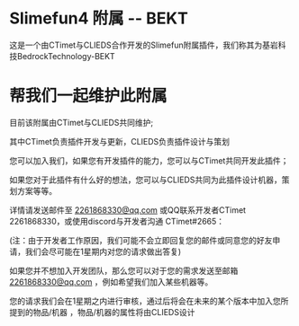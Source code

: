 # Slimefun4 附属 -- BEKT
  这是一个由CTimet与CLIEDS合作开发的Slimefun附属插件，我们称其为基岩科技BedrockTechnology-BEKT

# 帮我们一起维护此附属
  目前该附属由CTimet与CLIEDS共同维护;
  
  其中CTimet负责插件开发与更新，CLIEDS负责插件设计与策划
  
  您可以加入我们，如果您有开发插件的能力，您可以与CTimet共同开发此插件；
  
  如果您对于此插件有什么好的想法，您可以与CLIEDS共同为此插件设计机器，策划方案等等。
  
  详情请发送邮件至 2261868330@qq.com 或QQ联系开发者CTimet 2261868330，或使用discord与开发者沟通 CTimet#2665：
  
  (注：由于开发者工作原因，我们可能不会立即回复您的邮件或同意您的好友申请，我们会尽可能在1星期内对您的请求做出答复)

  如果您并不想加入开发团队，那么您可以对于您的需求发送至邮箱 2261868330@qq.com ，例如希望我们加入某些机器等。

  您的请求我们会在1星期之内进行审核，通过后将会在未来的某个版本中加入您所提到的物品/机器 ，物品/机器的属性将由CLIEDS设计
